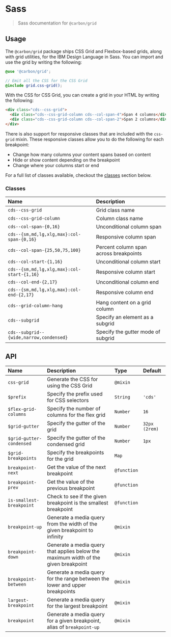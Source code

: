# Sass

> Sass documentation for `@carbon/grid`

## Usage

The `@carbon/grid` package ships CSS Grid and Flexbox-based grids, along with
grid utilities, for the IBM Design Language in Sass. You can import and use the
grid by writing the following:

```scss
@use '@carbon/grid';

// Emit all the CSS for the CSS Grid
@include grid.css-grid();
```

With the CSS for CSS Grid, you can create a grid in your HTML by writing the
following:

```html
<div class="cds--css-grid">
  <div class="cds--css-grid-column cds--col-span-4">Span 4 columns</div>
  <div class="cds--css-grid-column cds--col-span-2">Span 2 columns</div>
</div>
```

There is also support for responsive classes that are included with the
`css-grid` mixin. These responsive classes allow you to do the following for
each breakpoint:

- Change how many columns your content spans based on content
- Hide or show content depending on the breakpoint
- Change where your columns start or end

For a full list of classes available, checkout the [classes](#classes) section
below.

### Classes

| Name                                       | Description                            |
| :----------------------------------------- | :------------------------------------- |
| `cds--css-grid`                            | Grid class name                        |
| `cds--css-grid-column`                     | Column class name                      |
| `cds--col-span-{0,16}`                     | Unconditional column span              |
| `cds--{sm,md,lg,xlg,max}:col-span-{0,16}`  | Responsive column span                 |
| `cds--col-span-{25,50,75,100}`             | Percent column span across breakpoints |
| `cds--col-start-{1,16}`                    | Unconditional column start             |
| `cds--{sm,md,lg,xlg,max}:col-start-{1,16}` | Responsive column start                |
| `cds--col-end-{2,17}`                      | Unconditional column end               |
| `cds--{sm,md,lg,xlg,max}:col-end-{2,17}`   | Responsive column end                  |
| `cds--grid-column-hang`                    | Hang content on a grid column          |
| `cds--subgrid`                             | Specify an element as a subgrid        |
| `cds--subgrid--{wide,narrow,condensed}`    | Specify the gutter mode of subgrid     |

## API

| Name                     | Description                                                                         | Type        | Default       |
| :----------------------- | :---------------------------------------------------------------------------------- | :---------- | :------------ |
| `css-grid`               | Generate the CSS for using the CSS Grid                                             | `@mixin`    |               |
| `$prefix`                | Specify the prefix used for CSS selectors                                           | `String`    | `'cds'`       |
| `$flex-grid-columns`     | Specify the number of columns for the flex grid                                     | `Number`    | `16`          |
| `$grid-gutter`           | Specify the gutter of the grid                                                      | `Number`    | `32px (2rem)` |
| `$grid-gutter-condensed` | Specify the gutter of the condensed grid                                            | `Number`    | `1px`         |
| `$grid-breakpoints`      | Specify the breakpoints for the grid                                                | `Map`       |               |
| `breakpoint-next`        | Get the value of the next breakpoint                                                | `@function` |               |
| `breakpoint-prev`        | Get the value of the previous breakpoint                                            | `@function` |               |
| `is-smallest-breakpoint` | Check to see if the given breakpoint is the smallest breakpoint                     | `@function` |               |
| `breakpoint-up`          | Generate a media query from the width of the given breakpoint to infinity           | `@mixin`    |               |
| `breakpoint-down`        | Generate a media query that applies below the maximum width of the given breakpoint | `@mixin`    |               |
| `breakpoint-between`     | Generate a media query for the range between the lower and upper breakpoints        | `@mixin`    |               |
| `largest-breakpoint`     | Generate a media query for the largest breakpoint                                   | `@mixin`    |               |
| `breakpoint`             | Generate a media query for a given breakpoint, alias of `breakpoint-up`             | `@mixin`    |               |
